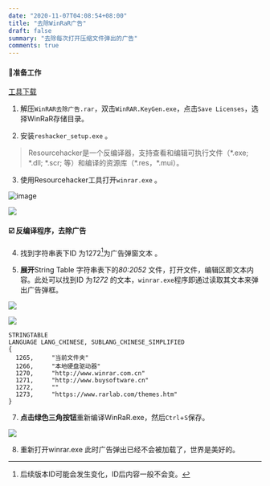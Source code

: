```yaml
---
date: "2020-11-07T04:08:54+08:00" 
title: "去除WinRaR广告"
draft: false
summary: "去除每次打开压缩文件弹出的广告"
comments: true
---
```


#### :open_file_folder:准备工作

[工具下载](https://spook.vercel.app/WinRAR/WinRAR去除广告.rar)

1. 解压`WinRAR去除广告.rar`，双击`WinRAR.KeyGen.exe`，点击`Save Licenses`，选择WinRaR存储目录。  

2. 安装`reshacker_setup.exe`  。  

> Resourcehacker是一个反编译器，支持查看和编辑可执行文件（\*.exe; \*.dll; \*.scr; 等）和编译的资源库（\*.res，\*.mui）。  

3. 使用Resourcehacker工具打开`winrar.exe` 。  

![image](/WinRAR/1.png)

![](/WinRAR/2.png)

#### :ballot_box_with_check: 反编译程序，去除广告

4. 找到字符串表下ID 为1272[^1]为广告弹窗文本 。 

[^1]: 后续版本ID可能会发生变化，ID后内容一般不会变。

5. **展开**String Table 字符串表下的*80:2052* 文件，打开文件，编辑区即文本内容。此处可以找到ID 为*1272* 的文本，`winrar.exe`程序即通过读取其文本来弹出广告弹框。

![](/WinRAR/3.png)

![](/WinRAR/4.png)

```
STRINGTABLE
LANGUAGE LANG_CHINESE, SUBLANG_CHINESE_SIMPLIFIED
{
  1265,     "当前文件夹"
  1266,     "本地硬盘驱动器"
  1270,     "http://www.winrar.com.cn"
  1271,     "http://www.buysoftware.cn"
  1272,     ""
  1273,     "https://www.rarlab.com/themes.htm"
}
```

7. **点击绿色三角按钮**重新编译WinRaR.exe，然后`Ctrl`+`S`保存。  

![](/WinRAR/5.png)

8. 重新打开winrar.exe 此时广告弹出已经不会被加载了，世界是美好的。
